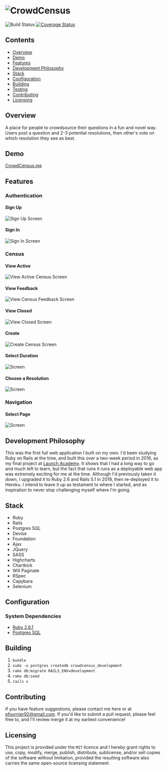 # ![CrowdCensus](https://github.com/efournier92/CrowdCensus/blob/master/app/assets/img/logo/CrowdCensus_Logo.png)

![Build Status](https://codeship.com/projects/5cdff990-01e8-0134-5ed2-5a840fcbac76/status?branch=master)
[![Coverage Status](https://coveralls.io/repos/github/efournier92/crowdcensus.me/badge.svg?branch=master)](https://coveralls.io/github/efournier92/crowdcensus.me?branch=master)

## Contents
- [Overview](#overview)
- [Demo](#demo)
- [Features](#features)
- [Development Philosophy](#development-philosophy)
- [Stack](#stack)
- [Configuration](#configuration)
- [Building](#building)
- [Testing](#testing)
- [Contributing](#contributing)
- [Licensing](#licensing)

## Overview
A place for people to crowdsource their questions in a fun and novel way. Users post a question and 2-3 potential resolutions, then other's vote on which resolution they see as best.

## Demo
[CrowdCensus.me](http://crowdcensus.herokuapp.com/)

## Features

### Authentication

#### Sign Up
![Sign Up Screen](https://github.com/efournier92/CrowdCensus/blob/master/app/assets/img/screenshots/Auth_Sign_Up.png)

#### Sign In
![Sign In Screen](https://github.com/efournier92/CrowdCensus/blob/master/app/assets/img/screenshots/Auth_Sign_In.png)

### Census

#### View Active
![View Active Census Screen](https://github.com/efournier92/CrowdCensus/blob/master/app/assets/img/screenshots/View_Active_Census.png)

#### View Feedback
![View Census Feedback Screen](https://github.com/efournier92/CrowdCensus/blob/master/app/assets/img/screenshots/View_Census_Feedback.png)

#### View Closed
![View Closed Screen](https://github.com/efournier92/CrowdCensus/blob/master/app/assets/img/screenshots/View_Closed_Census.png)

#### Create
![Create Census Screen](https://github.com/efournier92/CrowdCensus/blob/master/app/assets/img/screenshots/Create_Census.png)

#### Select Duration
![ Screen](https://github.com/efournier92/CrowdCensus/blob/master/app/assets/img/screenshots/Create_Census_Select_Duration.png)

#### Choose a Resolution
![ Screen](https://github.com/efournier92/CrowdCensus/blob/master/app/assets/img/screenshots/Choose_Census_Resolution.png)

### Navigation

#### Select Page
![ Screen](https://github.com/efournier92/CrowdCensus/blob/master/app/assets/img/screenshots/Select_Page.png)

## Development Philosophy
This was the first full web application I built on my own. I'd been studying Ruby on Rails at the time, and built this over a two-week period in 2016, as my final project at [Launch Academy](https://launchacademy.com/). It shows that I had a long way to go and much left to learn, but the fact that runs it runs as a deployable web app was extremely exciting for me at the time. Although I'd previously taken it down, I upgraded it to Ruby 2.6 and Rails 5.1 in 2019, then re-deployed it to Heroku. I intend to leave it up as testament to where I started, and as inspiration to never stop challenging myself where I'm going.

## Stack
- Ruby
- Rails
- Postgres SQL
- Devise
- Foundation
- Ajax
- JQuery
- SASS
- Highcharts
- Chartkick
- Will Paginate
- RSpec
- Capybara
- Selenium

## Configuration

### System Dependencies
- [Ruby 2.6.1](https://www.ruby-lang.org/en/news/2015/12/25/ruby-2-3-0-released/)
- [Postgres SQL](https://www.postgresql.org/)

## Building
1. `bundle`
2. `sudo -u postgres createdb crowdcensus_development`
3. `rake db:migrate RAILS_ENV=development`
4. `rake db:seed`
5. `rails s`

## Contributing
If you have feature suggestions, please contact me here or at efournier92@gmail.com. If you'd like to submit a pull request, please feel free to, and I'll review merge it at my earliest convenience!

## Licensing
This project is provided under the `MIT` licence and I hereby grant rights to use, copy, modify, merge, publish, distribute, sublicense, and/or sell copies of the software without limitation, provided the resulting software also carries the same open-source licensing statement.

